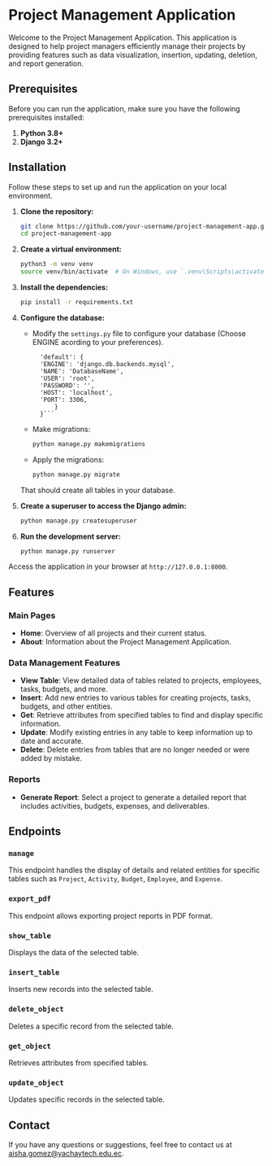 # Project Management Application

Welcome to the Project Management Application. This application is designed to help project managers efficiently manage their projects by providing features such as data visualization, insertion, updating, deletion, and report generation.

## Prerequisites

Before you can run the application, make sure you have the following prerequisites installed:

1. **Python 3.8+**
2. **Django 3.2+**
   
## Installation

Follow these steps to set up and run the application on your local environment.

1. **Clone the repository:**
    ```sh
    git clone https://github.com/your-username/project-management-app.git
    cd project-management-app
    ```

2. **Create a virtual environment:**
    ```sh
    python3 -m venv venv
    source venv/bin/activate  # On Windows, use `.venv\Scripts\activate`
    ```

3. **Install the dependencies:**
    ```sh
    pip install -r requirements.txt
    ```

4. **Configure the database:**
    - Modify the `settings.py` file to configure your database (Choose ENGINE acording to your preferences).
      ```DATABASES = {
        'default': {
        'ENGINE': 'django.db.backends.mysql',
        'NAME': 'DatabaseName',
        'USER': 'root',
        'PASSWORD': '',
        'HOST': 'localhost',
        'PORT': 3306,
            }
        }```
    - Make migrations:
      ```sh
      python manage.py makemigrations
      ```
    - Apply the migrations:
      ```sh
      python manage.py migrate
      ```
    That should create all tables in your database.

5. **Create a superuser to access the Django admin:**
    ```sh
    python manage.py createsuperuser
    ```

6. **Run the development server:**
    ```sh
    python manage.py runserver
    ```

Access the application in your browser at `http://127.0.0.1:8000`.

## Features

### Main Pages

- **Home**: Overview of all projects and their current status.
- **About**: Information about the Project Management Application.

### Data Management Features

- **View Table**: View detailed data of tables related to projects, employees, tasks, budgets, and more.
- **Insert**: Add new entries to various tables for creating projects, tasks, budgets, and other entities.
- **Get**: Retrieve attributes from specified tables to find and display specific information.
- **Update**: Modify existing entries in any table to keep information up to date and accurate.
- **Delete**: Delete entries from tables that are no longer needed or were added by mistake.

### Reports

- **Generate Report**: Select a project to generate a detailed report that includes activities, budgets, expenses, and deliverables.

## Endpoints

### `manage`

This endpoint handles the display of details and related entities for specific tables such as `Project`, `Activity`, `Budget`, `Employee`, and `Expense`.

### `export_pdf`

This endpoint allows exporting project reports in PDF format.

### `show_table`

Displays the data of the selected table.

### `insert_table`

Inserts new records into the selected table.

### `delete_object`

Deletes a specific record from the selected table.

### `get_object`

Retrieves attributes from specified tables.

### `update_object`

Updates specific records in the selected table.

## Contact

If you have any questions or suggestions, feel free to contact us at [aisha.gomez@yachaytech.edu.ec](mailto:aisha.gomez@yachaytech.edu.ec).
